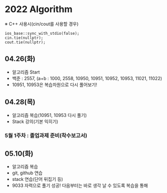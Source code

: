 # 2022 Algorithm


※ C++ 사용시(cin/cout를 사용할 경우)

    ios_base::sync_with_stdio(false);
    cin.tie(nullptr);
    cout.tie(nullptr);


## 04.26(화)
 - 알고리즘 Start
 - 백준 : 2557, (a+b : 1000, 2558, 10950, 10951, 10952, 10953, 11021, 11022)
  - 10951, 10953은 복습차원으로 다시 풀어보기!


## 04.28(목)
 - 알고리즘 복습(10951, 10953 다시 풀기)
 - Stack 강의(기본 익히기)
 
 
### 5월 1주차 : 졸업과제 준비(착수보고서)


## 05.10(화)
 - 알고리즘 복습
 - git, github 연습
 - stack 연습(단어 뒤집기 등)
  - 9033 자력으로 풀기 성공! 다음부터는 바로 생각 날 수 있도록 복습을 통해  
